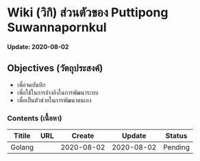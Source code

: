 # Wiki (วิกิ) ส่วนตัวของ Puttipong Suwannapornkul
#### Update: 2020-08-02
## Objectives (วัตถุประสงค์)
- เพื่อจดบันทึก
- เพื่อใช้ในการอ้างอิงในการพัฒนาระบบ
- เพื่อเป็นตัวช่วยในการพัฒนาตนเอง
### Contents (เนื้อหา)
| Titile | URL | Create | Update | Status |
| ------ | ------ | ------ | ------ | ------ |
| Golang | | 2020-08-02 | 2020-08-02 | Pending |
